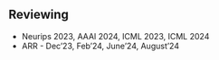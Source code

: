## Reviewing

<ul style="margin:0 0 5px;">
  <li><autocolor>Neurips 2023, AAAI 2024, ICML 2023, ICML 2024</autocolor></li>
  <li><autocolor>ARR - Dec’23, Feb’24, June’24, August’24</autocolor></li>
</ul>

